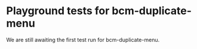 # Playground tests for bcm-duplicate-menu
We are still awaiting the first test run for bcm-duplicate-menu.

